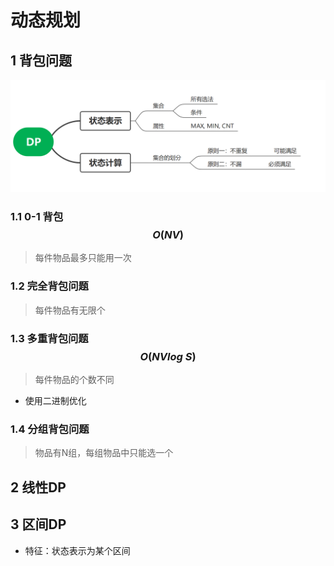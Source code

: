 # 动态规划

## 1 背包问题

![image-20250310105453977](..\pictures\image-20250310105453977.png)

###  1.1 0-1 背包 $$O(NV)$$

>  每件物品最多只能用一次

### 1.2 完全背包问题

> 每件物品有无限个

### 1.3 多重背包问题 $$O(NVlog\ S)$$

> 每件物品的个数不同

* 使用二进制优化

### 1.4 分组背包问题

> 物品有N组，每组物品中只能选一个

 

## 2 线性DP

## 3 区间DP

* 特征：状态表示为某个区间

